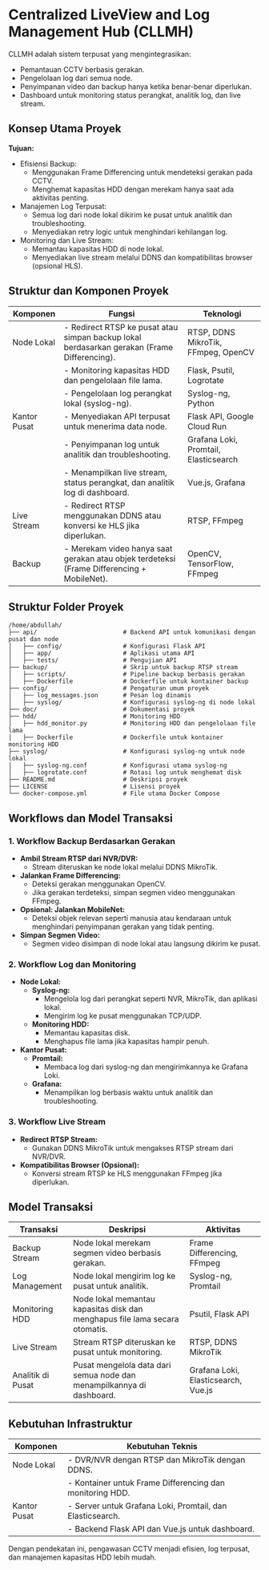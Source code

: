 # Centralized LiveView and Log Management Hub (CLLMH)

CLLMH adalah sistem terpusat yang mengintegrasikan:

- Pemantauan CCTV berbasis gerakan.
- Pengelolaan log dari semua node.
- Penyimpanan video dan backup hanya ketika benar-benar diperlukan.
- Dashboard untuk monitoring status perangkat, analitik log, dan live stream.

## Konsep Utama Proyek

**Tujuan:**
- Efisiensi Backup:
    - Menggunakan Frame Differencing untuk mendeteksi gerakan pada CCTV.
    - Menghemat kapasitas HDD dengan merekam hanya saat ada aktivitas penting.
- Manajemen Log Terpusat:
    - Semua log dari node lokal dikirim ke pusat untuk analitik dan troubleshooting.
    - Menyediakan retry logic untuk menghindari kehilangan log.
- Monitoring dan Live Stream:
    - Memantau kapasitas HDD di node lokal.
    - Menyediakan live stream melalui DDNS dan kompatibilitas browser (opsional HLS).

## Struktur dan Komponen Proyek

| Komponen      | Fungsi                                                                      | Teknologi                                 |
|---------------|-----------------------------------------------------------------------------|-------------------------------------------|
| Node Lokal    | - Redirect RTSP ke pusat atau simpan backup lokal berdasarkan gerakan (Frame Differencing). | RTSP, DDNS MikroTik, FFmpeg, OpenCV       |
|               | - Monitoring kapasitas HDD dan pengelolaan file lama.                       | Flask, Psutil, Logrotate                  |
|               | - Pengelolaan log perangkat lokal (syslog-ng).                              | Syslog-ng, Python                         |
| Kantor Pusat  | - Menyediakan API terpusat untuk menerima data node.                        | Flask API, Google Cloud Run               |
|               | - Penyimpanan log untuk analitik dan troubleshooting.                       | Grafana Loki, Promtail, Elasticsearch     |
|               | - Menampilkan live stream, status perangkat, dan analitik log di dashboard. | Vue.js, Grafana                           |
| Live Stream   | - Redirect RTSP menggunakan DDNS atau konversi ke HLS jika diperlukan.      | RTSP, FFmpeg                              |
| Backup        | - Merekam video hanya saat gerakan atau objek terdeteksi (Frame Differencing + MobileNet). | OpenCV, TensorFlow, FFmpeg               |

## Struktur Folder Proyek

```
/home/abdullah/
├── api/                        # Backend API untuk komunikasi dengan pusat dan node
│   ├── config/                 # Konfigurasi Flask API
│   ├── app/                    # Aplikasi utama API
│   ├── tests/                  # Pengujian API
├── backup/                     # Skrip untuk backup RTSP stream
│   ├── scripts/                # Pipeline backup berbasis gerakan
│   ├── Dockerfile              # Dockerfile untuk kontainer backup
├── config/                     # Pengaturan umum proyek
│   ├── log_messages.json       # Pesan log dinamis
│   ├── syslog/                 # Konfigurasi syslog-ng di node lokal
├── doc/                        # Dokumentasi proyek
├── hdd/                        # Monitoring HDD
│   ├── hdd_monitor.py          # Monitoring HDD dan pengelolaan file lama
│   ├── Dockerfile              # Dockerfile untuk kontainer monitoring HDD
├── syslog/                     # Konfigurasi syslog-ng untuk node lokal
│   ├── syslog-ng.conf          # Konfigurasi utama syslog-ng
│   ├── logrotate.conf          # Rotasi log untuk menghemat disk
├── README.md                   # Deskripsi proyek
├── LICENSE                     # Lisensi proyek
└── docker-compose.yml          # File utama Docker Compose
```

## Workflows dan Model Transaksi

### 1. Workflow Backup Berdasarkan Gerakan

- **Ambil Stream RTSP dari NVR/DVR:**
    - Stream diteruskan ke node lokal melalui DDNS MikroTik.
- **Jalankan Frame Differencing:**
    - Deteksi gerakan menggunakan OpenCV.
    - Jika gerakan terdeteksi, simpan segmen video menggunakan FFmpeg.
- **Opsional: Jalankan MobileNet:**
    - Deteksi objek relevan seperti manusia atau kendaraan untuk menghindari penyimpanan gerakan yang tidak penting.
- **Simpan Segmen Video:**
    - Segmen video disimpan di node lokal atau langsung dikirim ke pusat.

### 2. Workflow Log dan Monitoring

- **Node Lokal:**
    - **Syslog-ng:**
        - Mengelola log dari perangkat seperti NVR, MikroTik, dan aplikasi lokal.
        - Mengirim log ke pusat menggunakan TCP/UDP.
    - **Monitoring HDD:**
        - Memantau kapasitas disk.
        - Menghapus file lama jika kapasitas hampir penuh.
- **Kantor Pusat:**
    - **Promtail:**
        - Membaca log dari syslog-ng dan mengirimkannya ke Grafana Loki.
    - **Grafana:**
        - Menampilkan log berbasis waktu untuk analitik dan troubleshooting.

### 3. Workflow Live Stream

- **Redirect RTSP Stream:**
    - Gunakan DDNS MikroTik untuk mengakses RTSP stream dari NVR/DVR.
- **Kompatibilitas Browser (Opsional):**
    - Konversi stream RTSP ke HLS menggunakan FFmpeg jika diperlukan.

## Model Transaksi

| Transaksi       | Deskripsi                                                   | Aktivitas                                |
|-----------------|-------------------------------------------------------------|------------------------------------------|
| Backup Stream   | Node lokal merekam segmen video berbasis gerakan.           | Frame Differencing, FFmpeg               |
| Log Management  | Node lokal mengirim log ke pusat untuk analitik.            | Syslog-ng, Promtail                      |
| Monitoring HDD  | Node lokal memantau kapasitas disk dan menghapus file lama secara otomatis. | Psutil, Flask API                        |
| Live Stream     | Stream RTSP diteruskan ke pusat untuk monitoring.           | RTSP, DDNS MikroTik                      |
| Analitik di Pusat | Pusat mengelola data dari semua node dan menampilkannya di dashboard. | Grafana Loki, Elasticsearch, Vue.js      |

## Kebutuhan Infrastruktur

| Komponen      | Kebutuhan Teknis                                               |
|---------------|----------------------------------------------------------------|
| Node Lokal    | - DVR/NVR dengan RTSP dan MikroTik dengan DDNS.                |
|               | - Kontainer untuk Frame Differencing dan monitoring HDD.       |
| Kantor Pusat  | - Server untuk Grafana Loki, Promtail, dan Elasticsearch.      |
|               | - Backend Flask API dan Vue.js untuk dashboard.                |

Dengan pendekatan ini, pengawasan CCTV menjadi efisien, log terpusat, dan manajemen kapasitas HDD lebih mudah.